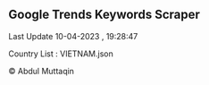 

## Google Trends Keywords Scraper 
 
Last Update 10-04-2023 , 19:28:47

Country List :
VIETNAM.json



© Abdul Muttaqin 
